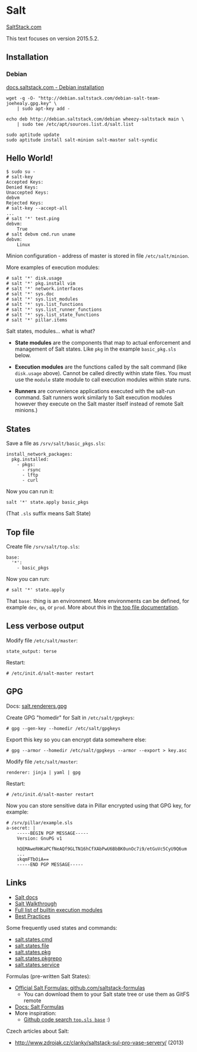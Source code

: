 
Salt
====

[SaltStack.com](http://saltstack.com/community/)

This text focuses on version 2015.5.2.


Installation
------------

### Debian

[docs.saltstack.com - Debian installation](http://docs.saltstack.com/en/latest/topics/installation/debian.html)

    wget -q -O- "http://debian.saltstack.com/debian-salt-team-joehealy.gpg.key" \
        | sudo apt-key add -

    echo deb http://debian.saltstack.com/debian wheezy-saltstack main \
        | sudo tee /etc/apt/sources.list.d/salt.list

    sudo aptitude update
    sudo aptitude install salt-minion salt-master salt-syndic


Hello World!
------------

    $ sudo su -
    # salt-key
    Accepted Keys:
    Denied Keys:
    Unaccepted Keys:
    debvm
    Rejected Keys:
    # salt-key --accept-all
    ...
    # salt '*' test.ping
    debvm:
        True
    # salt debvm cmd.run uname
    debvm:
        Linux

Minion configuration - address of master is stored in file `/etc/salt/minion`.

More examples of execution modules:

    # salt '*' disk.usage
    # salt '*' pkg.install vim
    # salt '*' network.interfaces
    # salt '*' sys.doc
    # salt '*' sys.list_modules
    # salt '*' sys.list_functions
    # salt '*' sys.list_runner_functions
    # salt '*' sys.list_state_functions
    # salt '*' pillar.items

Salt states, modules... what is what?

- __State modules__  are the components that map to actual enforcement and management
  of Salt states.
  Like `pkg` in the example `basic_pkg.sls` below.

- __Execution modules__ are the functions called by the salt command
 (like `disk.usage` above).
 Cannot be called directly within state files.
 You must use the `module` state module to call execution modules within state runs.

- __Runners__ are convenience applications executed with the salt-run command.
  Salt runners work similarly to Salt execution modules however they execute on
  the Salt master itself instead of remote Salt minions.)


States
------

Save a file as `/srv/salt/basic_pkgs.sls`:

    install_network_packages:
      pkg.installed:
        - pkgs:
          - rsync
          - lftp
          - curl

Now you can run it:

    salt '*' state.apply basic_pkgs

(That `.sls` suffix means Salt State)

Top file
--------

Create file `/srv/salt/top.sls`:

    base:
      '*':
        - basic_pkgs

Now you can run:

    # salt '*' state.apply

That `base:` thing is an environment.
More environments can be defined, for example `dev`, `qa`, or `prod`.
More about this in
[the top file documentation](http://docs.saltstack.com/en/latest/ref/states/top.html).


Less verbose output
-------------------

Modify file `/etc/salt/master`:

    state_output: terse

Restart:

    # /etc/init.d/salt-master restart


GPG
---

Docs: [salt.renderers.gpg](http://docs.saltstack.com/en/latest/ref/renderers/all/salt.renderers.gpg.html)

Create GPG "homedir" for Salt in `/etc/salt/gpgkeys`:

    # gpg --gen-key --homedir /etc/salt/gpgkeys

Export this key so you can encrypt data somewhere else:

    # gpg --armor --homedir /etc/salt/gpgkeys --armor --export > key.asc

Modify file `/etc/salt/master`:

    renderer: jinja | yaml | gpg

Restart:

    # /etc/init.d/salt-master restart
    
Now you can store sensitive data in Pillar encrypted using that GPG key, for example:

    # /srv/pillar/example.sls
    a-secret: |
        -----BEGIN PGP MESSAGE-----
        Version: GnuPG v1

        hQEMAweRHKaPCfNeAQf9GLTN16hCfXAbPwU6BbBK0unOc7i9/etGuVc5CyU9Q6um
        ...
        skqmFTbOiA==
        -----END PGP MESSAGE-----


Links
-----

- [Salt docs](http://docs.saltstack.com/en/latest/)
- [Salt Walkthrough](http://docs.saltstack.com/en/latest/topics/tutorials/walkthrough.html)
- [Full list of builtin execution modules](http://docs.saltstack.com/en/latest/ref/modules/all/index.html)
- [Best Practices](https://docs.saltstack.com/en/latest/topics/best_practices.html)

Some frequently used states and commands:

- [salt.states.cmd](http://docs.saltstack.com/en/latest/ref/states/all/salt.states.cmd.html)
- [salt.states.file](http://docs.saltstack.com/en/latest/ref/states/all/salt.states.file.html)
- [salt.states.pkg](http://docs.saltstack.com/en/latest/ref/states/all/salt.states.pkg.html)
- [salt.states.pkgrepo](http://docs.saltstack.com/en/latest/ref/states/all/salt.states.pkgrepo.html)
- [salt.states.service](http://docs.saltstack.com/en/latest/ref/states/all/salt.states.service.html)

Formulas (pre-written Salt States):

- [Official Salt Formulas: github.com/saltstack-formulas](https://github.com/saltstack-formulas)
  - You can download them to your Salt state tree or use them as GitFS remote
- [Docs: Salt Formulas](http://docs.saltstack.com/en/latest/topics/development/conventions/formulas.html)
- More inspiration:
  - [Github code search `top.sls base`](https://github.com/search?q=top.sls+base&type=Code) :)

Czech articles about Salt:

- http://www.zdrojak.cz/clanky/saltstack-sul-pro-vase-servery/ (2013)
